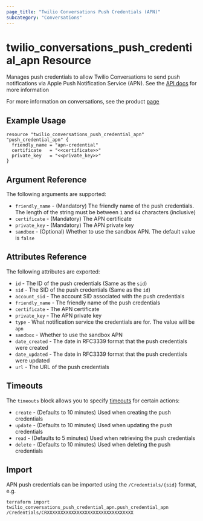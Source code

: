 ```yaml
---
page_title: "Twilio Conversations Push Credentials (APN)"
subcategory: "Conversations"
---
```


# twilio_conversations_push_credential_apn Resource

Manages push credentials to allow Twilio Conversations to send push notifications via Apple Push Notification Service (APN). See the [API docs](https://www.twilio.com/docs/conversations/api/credential-resource) for more information

For more information on conversations, see the product [page](https://www.twilio.com/conversations)

## Example Usage

```hcl
resource "twilio_conversations_push_credential_apn" "push_credential_apn" {
  friendly_name = "apn-credential"
  certificate   = "<<certificate>>"
  private_key   = "<<private_key>>"
}
```

## Argument Reference

The following arguments are supported:

- `friendly_name` - (Mandatory) The friendly name of the push credentials. The length of the string must be between `1` and `64` characters (inclusive)
- `certificate` - (Mandatory) The APN certificate
- `private_key` - (Mandatory) The APN private key
- `sandbox` - (Optional) Whether to use the sandbox APN. The default value is `false`

## Attributes Reference

The following attributes are exported:

- `id` - The ID of the push credentials (Same as the `sid`)
- `sid` - The SID of the push credentials (Same as the `id`)
- `account_sid` - The account SID associated with the push credentials
- `friendly_name` - The friendly name of the push credentials
- `certificate` - The APN certificate
- `private_key` - The APN private key
- `type` - What notification service the credentials are for. The value will be `apn`
- `sandbox` - Whether to use the sandbox APN
- `date_created` - The date in RFC3339 format that the push credentials were created
- `date_updated` - The date in RFC3339 format that the push credentials were updated
- `url` - The URL of the push credentials

## Timeouts

The `timeouts` block allows you to specify [timeouts](https://www.terraform.io/docs/configuration/resources.html#timeouts) for certain actions:

- `create` - (Defaults to 10 minutes) Used when creating the push credentials
- `update` - (Defaults to 10 minutes) Used when updating the push credentials
- `read` - (Defaults to 5 minutes) Used when retrieving the push credentials
- `delete` - (Defaults to 10 minutes) Used when deleting the push credentials

## Import

APN push credentials can be imported using the `/Credentials/{sid}` format, e.g.

```shell
terraform import twilio_conversations_push_credential_apn.push_credential_apn /Credentials/CRXXXXXXXXXXXXXXXXXXXXXXXXXXXXXXXX
```
